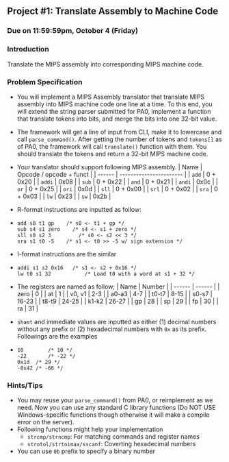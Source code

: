 ## Project #1: Translate Assembly to Machine Code

### Due on 11:59:59pm, October 4 (Friday)

### Introduction

Translate the MIPS assembly into corresponding MIPS machine code.

### Problem Specification

- You will implement a MIPS Assembly translator that translate MIPS assembly into MIPS machine code one line at a time. To this end, you will extend the string parser submitted for PA0, implement a function that translate tokens into bits, and merge the bits into one 32-bit value.

- The framework will get a line of input from CLI, make it to lowercase and call `parse_command()`. After getting the number of tokens and `tokens[]` as of PA0, the framework will call `translate()` function with them. You should translate the tokens and return a 32-bit MIPS machine code.

- Your translator should support following MIPS assembly.
  | Name   | Opcode / opcode + funct |
  | ------ | ----------------------- |
  | `add`  | 0 + 0x20                |
  | `addi` | 0x08                    |
  | `sub`  | 0 + 0x22                |
  | `and`  | 0 + 0x21                |
  | `andi` | 0x0c                    |
  | `or`   | 0 + 0x25                |
  | `ori`  | 0x0d                    |
  | `sll`  | 0 + 0x00                |
  | `srl`  | 0 + 0x02                |
  | `sra`  | 0 + 0x03                |
  | `lw`   | 0x23                    |
  | `sw`   | 0x2b                    |


- R-format instructions are inputted as follow:

- ```
  add s0 t1 gp	  /* s0 <- t1 + gp */
  sub s4 s1 zero	/* s4 <- s1 + zero */
  sll s0 s2 3		  /* s0 <- s2 << 3 */
  sra s1 t0 -5    /* s1 <- t0 >> -5 w/ sign extension */
  ```

- I-format instructions are the similar

- ```
  addi s1 s2 0x16	/* s1 <- s2 + 0x16 */
  lw t0 s1 32			/* Load t0 with a word at s1 + 32 */
  ```

- The registers are named as follow;
  | Name   | Number |
  | ------ | ------ |
  | zero   | 0      |
  | at     | 1      |
  | v0, v1 | 2-3    |
  | a0-a3  | 4-7    |
  | t0-t7  | 8-15   |
  | s0-s7  | 16-23  |
  | t8-t9  | 24-25  |
  | k1-k2  | 26-27  |
  | gp     | 28     |
  | sp     | 29     |
  | fp     | 30     |
  | ra     | 31     |

- `shamt` and immediate values are inputted as either (1) decimal numbers without any prefix or (2) hexadecimal numbers with `0x` as its prefix. Followings are the examples

- ```
  10		/* 10 */
  -22		/* -22 */
  0x1d	/* 29 */
  -0x42 /* -66 */
  ```


### Hints/Tips

- You may reuse your `parse_command()` from PA0, or reimplement as we need. Now you can use any standard C library functions (Do NOT USE Windows-specific functions though otherwise it will make a compile error on the server).
- Following functions might help your implementation
  - `strcmp/strncmp`: For matching commands and register names
  - `strotol/strtoimax/sscanf`: Coverting hexadecimal numbers
- You can use `0b` prefix to specify a binary number
